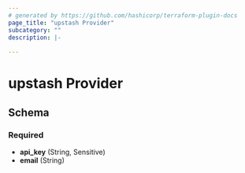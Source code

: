 ```yaml
---
# generated by https://github.com/hashicorp/terraform-plugin-docs
page_title: "upstash Provider"
subcategory: ""
description: |-
  
---
```


# upstash Provider





<!-- schema generated by tfplugindocs -->
## Schema

### Required

- **api_key** (String, Sensitive)
- **email** (String)
